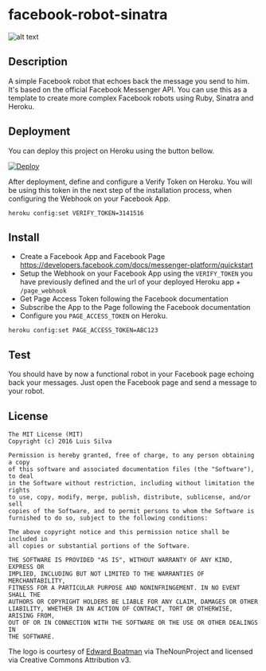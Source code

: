 facebook-robot-sinatra
=========

![alt text](https://d30y9cdsu7xlg0.cloudfront.net/png/178985-200.png "Logo")

## Description

A simple Facebook robot that echoes back the message you send to him. It's based on the official Facebook Messenger API.
You can use this as a template to create more complex Facebook robots using Ruby, Sinatra and Heroku.

## Deployment
You can deploy this project on Heroku using the button bellow.

[![Deploy](https://www.herokucdn.com/deploy/button.svg)](https://heroku.com/deploy)

After deployment, define and configure a Verify Token on Heroku. You will be using this token in the next step of the installation process, when configuring the Webhook on your Facebook App.

```shell
heroku config:set VERIFY_TOKEN=3141516
```

## Install
 - Create a Facebook App and Facebook Page <https://developers.facebook.com/docs/messenger-platform/quickstart>
 - Setup the Webhook on your Facebook App using the `VERIFY_TOKEN` you have previously defined and the url of your deployed Heroku app + `/page_webhook`
 - Get Page Access Token following the Facebook documentation
 - Subscribe the App to the Page following the Facebook documentation
 - Configure you `PAGE_ACCESS_TOKEN` on Heroku.

```shell
heroku config:set PAGE_ACCESS_TOKEN=ABC123
```

## Test
You should have by now a functional robot in your Facebook page echoing back your messages. Just open the Facebook page and send a message to your robot.

## License

```
The MIT License (MIT)
Copyright (c) 2016 Luis Silva

Permission is hereby granted, free of charge, to any person obtaining a copy
of this software and associated documentation files (the "Software"), to deal
in the Software without restriction, including without limitation the rights
to use, copy, modify, merge, publish, distribute, sublicense, and/or sell
copies of the Software, and to permit persons to whom the Software is
furnished to do so, subject to the following conditions:

The above copyright notice and this permission notice shall be included in
all copies or substantial portions of the Software.

THE SOFTWARE IS PROVIDED "AS IS", WITHOUT WARRANTY OF ANY KIND, EXPRESS OR
IMPLIED, INCLUDING BUT NOT LIMITED TO THE WARRANTIES OF MERCHANTABILITY,
FITNESS FOR A PARTICULAR PURPOSE AND NONINFRINGEMENT. IN NO EVENT SHALL THE
AUTHORS OR COPYRIGHT HOLDERS BE LIABLE FOR ANY CLAIM, DAMAGES OR OTHER
LIABILITY, WHETHER IN AN ACTION OF CONTRACT, TORT OR OTHERWISE, ARISING FROM,
OUT OF OR IN CONNECTION WITH THE SOFTWARE OR THE USE OR OTHER DEALINGS IN
THE SOFTWARE.
```

The logo is courtesy of
[Edward Boatman](https://thenounproject.com/edward/) via TheNounProject and
licensed via Creative Commons Attribution v3.
